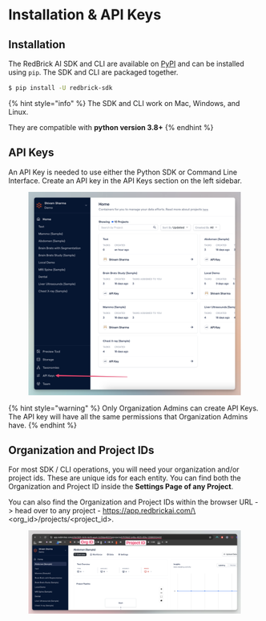 # Installation & API Keys

## Installation

The RedBrick AI SDK and CLI are available on [PyPI](https://pypi.org/project/redbrick-sdk/) and can be installed using `pip`. The SDK and CLI are packaged together.&#x20;

```bash
$ pip install -U redbrick-sdk
```

{% hint style="info" %}
The SDK and CLI work on Mac, Windows, and Linux.

They are compatible with **python version 3.8+**
{% endhint %}

## API Keys

An API Key is needed to use either the Python SDK or Command Line Interface. Create an API key in the API Keys section on the left sidebar.

<figure><img src="../.gitbook/assets/CleanShot 2023-12-23 at 13.05.25@2x.png" alt=""><figcaption></figcaption></figure>

{% hint style="warning" %}
Only Organization Admins can create API Keys. The API key will have all the same permissions that Organization Admins have.&#x20;
{% endhint %}

## Organization and Project IDs

For most SDK / CLI operations, you will need your organization and/or project ids. These are unique ids for each entity. You can find both the Organization and Project ID inside the **Settings Page of any Project**.&#x20;

You can also find the Organization and Project IDs within the browser URL -> head over to any project - https://app.redbrickai.com/\<org\_id>/projects/\<project\_id>.

<figure><img src="../.gitbook/assets/CleanShot 2023-12-23 at 13.07.35@2x.png" alt=""><figcaption></figcaption></figure>
